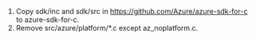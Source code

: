 1. Copy sdk/inc and sdk/src in https://github.com/Azure/azure-sdk-for-c to azure-sdk-for-c.
2. Remove src/azure/platform/*.c except az_noplatform.c.
